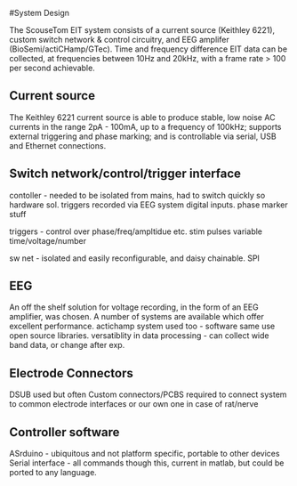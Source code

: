 #System Design

The ScouseTom EIT system consists of a current source (Keithley 6221), custom switch network & control circuitry, and EEG amplifer (BioSemi/actiCHamp/GTec). Time and frequency difference EIT data can be collected, at frequencies between 10Hz and 20kHz, with a frame rate > 100 per second achievable.

## Current source

The Keithley 6221 current source is able to produce stable, low noise AC currents in the range 2pA - 100mA, up to a frequency of 100kHz; supports external triggering and phase marking; and  is controllable via serial, USB and Ethernet connections. 


## Switch network/control/trigger interface

contoller - needed to be isolated from mains, had to switch quickly so hardware sol. triggers recorded via EEG system digital inputs. phase marker stuff

triggers - control over phase/freq/ampltidue etc. stim pulses variable time/voltage/number 

sw net - isolated and easily reconfigurable, and daisy chainable. SPI

## EEG
An off the shelf solution for voltage recording, in the form of an EEG amplifier, was chosen. A number of systems are available which offer excellent performance.
actichamp system used too - software same use open source libraries. versatiblity in data processing - can collect wide band data, or change after exp.

## Electrode Connectors

DSUB used but often Custom connectors/PCBS required to connect system to common electrode interfaces or our own one in case of rat/nerve

## Controller software

ASrduino - ubiquitous and not platform specific, portable to other devices
Serial interface - all commands though this, current in matlab, but could be ported to any language. 